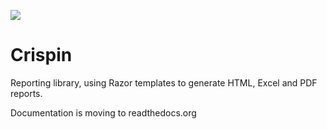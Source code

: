 ![](https://raw.github.com/swxben/crispin/master/crispin-logo.png)

Crispin
=======

Reporting library, using Razor templates to generate HTML, Excel and PDF reports.

Documentation is moving to readthedocs.org



